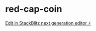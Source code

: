 # red-cap-coin

[Edit in StackBlitz next generation editor ⚡️](https://stackblitz.com/~/github.com/aks212/red-cap-coin)